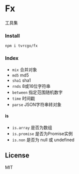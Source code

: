 # Fx
工具集

### Install
```
npm i tvrcgo/fx
```

### Index
- `mix` 合并对象
- `md5` md5
- `sha1` sha1
- `rnds` 8或16位字符串
- `between` 指定范围随机数字
- `time` 时间戳
- `parse` JSON字符串转对象

#### is
- `is.array` 是否为数组
- `is.promise` 是否为Promise实例
- `is.non` 是否为 null 或 undefined

## License
MIT
